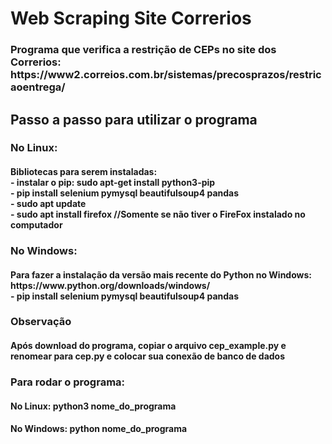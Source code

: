 <h1>Web Scraping Site Correrios</h1>

<h3>Programa que verifica a restrição de CEPs no site dos Correrios: https://www2.correios.com.br/sistemas/precosprazos/restricaoentrega/ </h3>

<h2>Passo a passo para utilizar o programa</h2>

<h3>No Linux:</h3>
<h4>Bibliotecas para serem instaladas:<br>
- instalar o pip: sudo apt-get install python3-pip<br>
- pip install selenium pymysql beautifulsoup4 pandas<br>
- sudo apt update<br>
- sudo apt install firefox //Somente se não tiver o FireFox instalado no computador</h4>

<h3>No Windows:</h3>
<h4> Para fazer a instalação da versão mais recente do Python no Windows: https://www.python.org/downloads/windows/<br>
- pip install selenium pymysql beautifulsoup4 pandas</h4>

<h3>Observação</h3>
<h4>Após download do programa, copiar o arquivo cep_example.py e renomear para cep.py e colocar sua conexão de banco de dados</h4>

<h3>Para rodar o programa:</h3>
<h4>No Linux: python3 nome_do_programa</h4>
<h4>No Windows: python nome_do_programa</h4>